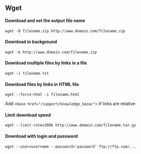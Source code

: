 ## Wget

#### Download and set the output file name
```
wget -O filename.zip http://www.domain.com/filename.zip
```

#### Download in background
```
wget -b http://www.domain.com/filename.zip
```

#### Download multiple files by links in a file
```
wget -i filename.txt
```

#### Download files by links in HTML file
```
wget --force-html -i filename.html
```
Add `<base href="/support/knowledge_base/">` if links are relative

#### Limit download speed 
```
wget --limit-rate=200k http://www.domain.com/filename.tar.gz
```

#### Download with login and password
```
wget --user=username --password='password' ftp://ftp.com/...
```

